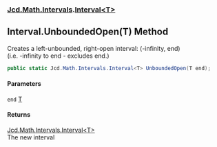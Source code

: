 ### [Jcd.Math.Intervals](Jcd.Math.Intervals.md 'Jcd.Math.Intervals').[Interval&lt;T&gt;](Jcd.Math.Intervals.Interval_T_.md 'Jcd.Math.Intervals.Interval<T>')

## Interval<T>.UnboundedOpen(T) Method

Creates a left-unbounded, right-open interval: (-infinity, end)  
(i.e. -infinity to end - excludes end.)

```csharp
public static Jcd.Math.Intervals.Interval<T> UnboundedOpen(T end);
```
#### Parameters

<a name='Jcd.Math.Intervals.Interval_T_.UnboundedOpen(T).end'></a>

`end` [T](Jcd.Math.Intervals.Interval_T_.md#Jcd.Math.Intervals.Interval_T_.T 'Jcd.Math.Intervals.Interval<T>.T')

#### Returns
[Jcd.Math.Intervals.Interval&lt;](Jcd.Math.Intervals.Interval_T_.md 'Jcd.Math.Intervals.Interval<T>')[T](Jcd.Math.Intervals.Interval_T_.md#Jcd.Math.Intervals.Interval_T_.T 'Jcd.Math.Intervals.Interval<T>.T')[&gt;](Jcd.Math.Intervals.Interval_T_.md 'Jcd.Math.Intervals.Interval<T>')  
The new interval